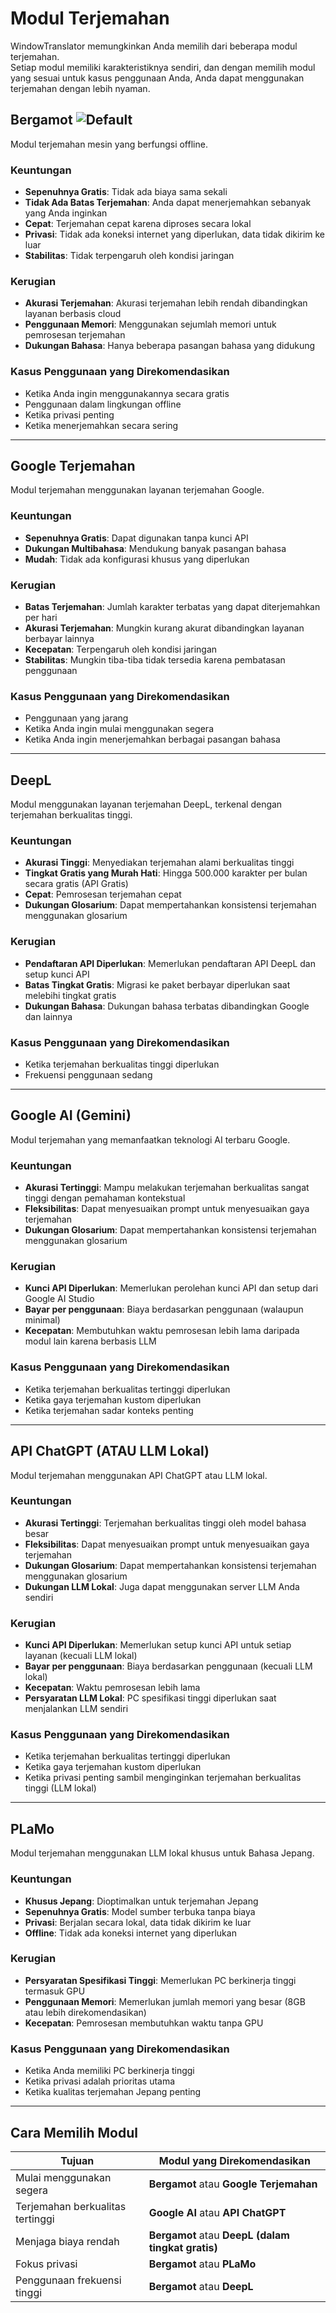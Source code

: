 # Modul Terjemahan

WindowTranslator memungkinkan Anda memilih dari beberapa modul terjemahan.  
Setiap modul memiliki karakteristiknya sendiri, dan dengan memilih modul yang sesuai untuk kasus penggunaan Anda, Anda dapat menggunakan terjemahan dengan lebih nyaman.

## Bergamot ![Default](https://img.shields.io/badge/Default-brightgreen)

Modul terjemahan mesin yang berfungsi offline.

### Keuntungan
- **Sepenuhnya Gratis**: Tidak ada biaya sama sekali
- **Tidak Ada Batas Terjemahan**: Anda dapat menerjemahkan sebanyak yang Anda inginkan
- **Cepat**: Terjemahan cepat karena diproses secara lokal
- **Privasi**: Tidak ada koneksi internet yang diperlukan, data tidak dikirim ke luar
- **Stabilitas**: Tidak terpengaruh oleh kondisi jaringan

### Kerugian
- **Akurasi Terjemahan**: Akurasi terjemahan lebih rendah dibandingkan layanan berbasis cloud
- **Penggunaan Memori**: Menggunakan sejumlah memori untuk pemrosesan terjemahan
- **Dukungan Bahasa**: Hanya beberapa pasangan bahasa yang didukung

### Kasus Penggunaan yang Direkomendasikan
- Ketika Anda ingin menggunakannya secara gratis
- Penggunaan dalam lingkungan offline
- Ketika privasi penting
- Ketika menerjemahkan secara sering

---

## Google Terjemahan

Modul terjemahan menggunakan layanan terjemahan Google.

### Keuntungan
- **Sepenuhnya Gratis**: Dapat digunakan tanpa kunci API
- **Dukungan Multibahasa**: Mendukung banyak pasangan bahasa
- **Mudah**: Tidak ada konfigurasi khusus yang diperlukan

### Kerugian
- **Batas Terjemahan**: Jumlah karakter terbatas yang dapat diterjemahkan per hari
- **Akurasi Terjemahan**: Mungkin kurang akurat dibandingkan layanan berbayar lainnya
- **Kecepatan**: Terpengaruh oleh kondisi jaringan
- **Stabilitas**: Mungkin tiba-tiba tidak tersedia karena pembatasan penggunaan

### Kasus Penggunaan yang Direkomendasikan
- Penggunaan yang jarang
- Ketika Anda ingin mulai menggunakan segera
- Ketika Anda ingin menerjemahkan berbagai pasangan bahasa

---

## DeepL

Modul menggunakan layanan terjemahan DeepL, terkenal dengan terjemahan berkualitas tinggi.

### Keuntungan
- **Akurasi Tinggi**: Menyediakan terjemahan alami berkualitas tinggi
- **Tingkat Gratis yang Murah Hati**: Hingga 500.000 karakter per bulan secara gratis (API Gratis)
- **Cepat**: Pemrosesan terjemahan cepat
- **Dukungan Glosarium**: Dapat mempertahankan konsistensi terjemahan menggunakan glosarium

### Kerugian
- **Pendaftaran API Diperlukan**: Memerlukan pendaftaran API DeepL dan setup kunci API
- **Batas Tingkat Gratis**: Migrasi ke paket berbayar diperlukan saat melebihi tingkat gratis
- **Dukungan Bahasa**: Dukungan bahasa terbatas dibandingkan Google dan lainnya

### Kasus Penggunaan yang Direkomendasikan
- Ketika terjemahan berkualitas tinggi diperlukan
- Frekuensi penggunaan sedang

---

## Google AI (Gemini)

Modul terjemahan yang memanfaatkan teknologi AI terbaru Google.

### Keuntungan
- **Akurasi Tertinggi**: Mampu melakukan terjemahan berkualitas sangat tinggi dengan pemahaman kontekstual
- **Fleksibilitas**: Dapat menyesuaikan prompt untuk menyesuaikan gaya terjemahan
- **Dukungan Glosarium**: Dapat mempertahankan konsistensi terjemahan menggunakan glosarium

### Kerugian
- **Kunci API Diperlukan**: Memerlukan perolehan kunci API dan setup dari Google AI Studio
- **Bayar per penggunaan**: Biaya berdasarkan penggunaan (walaupun minimal)
- **Kecepatan**: Membutuhkan waktu pemrosesan lebih lama daripada modul lain karena berbasis LLM

### Kasus Penggunaan yang Direkomendasikan
- Ketika terjemahan berkualitas tertinggi diperlukan
- Ketika gaya terjemahan kustom diperlukan
- Ketika terjemahan sadar konteks penting

---

## API ChatGPT (ATAU LLM Lokal)

Modul terjemahan menggunakan API ChatGPT atau LLM lokal.

### Keuntungan
- **Akurasi Tertinggi**: Terjemahan berkualitas tinggi oleh model bahasa besar
- **Fleksibilitas**: Dapat menyesuaikan prompt untuk menyesuaikan gaya terjemahan
- **Dukungan Glosarium**: Dapat mempertahankan konsistensi terjemahan menggunakan glosarium
- **Dukungan LLM Lokal**: Juga dapat menggunakan server LLM Anda sendiri

### Kerugian
- **Kunci API Diperlukan**: Memerlukan setup kunci API untuk setiap layanan (kecuali LLM lokal)
- **Bayar per penggunaan**: Biaya berdasarkan penggunaan (kecuali LLM lokal)
- **Kecepatan**: Waktu pemrosesan lebih lama
- **Persyaratan LLM Lokal**: PC spesifikasi tinggi diperlukan saat menjalankan LLM sendiri

### Kasus Penggunaan yang Direkomendasikan
- Ketika terjemahan berkualitas tertinggi diperlukan
- Ketika gaya terjemahan kustom diperlukan
- Ketika privasi penting sambil menginginkan terjemahan berkualitas tinggi (LLM lokal)

---

## PLaMo

Modul terjemahan menggunakan LLM lokal khusus untuk Bahasa Jepang.

### Keuntungan
- **Khusus Jepang**: Dioptimalkan untuk terjemahan Jepang
- **Sepenuhnya Gratis**: Model sumber terbuka tanpa biaya
- **Privasi**: Berjalan secara lokal, data tidak dikirim ke luar
- **Offline**: Tidak ada koneksi internet yang diperlukan

### Kerugian
- **Persyaratan Spesifikasi Tinggi**: Memerlukan PC berkinerja tinggi termasuk GPU
- **Penggunaan Memori**: Memerlukan jumlah memori yang besar (8GB atau lebih direkomendasikan)
- **Kecepatan**: Pemrosesan membutuhkan waktu tanpa GPU

### Kasus Penggunaan yang Direkomendasikan
- Ketika Anda memiliki PC berkinerja tinggi
- Ketika privasi adalah prioritas utama
- Ketika kualitas terjemahan Jepang penting

---

## Cara Memilih Modul

| Tujuan                              | Modul yang Direkomendasikan                           |
| ----------------------------------- | ----------------------------------------------------- |
| Mulai menggunakan segera            | **Bergamot** atau **Google Terjemahan**               |
| Terjemahan berkualitas tertinggi    | **Google AI** atau **API ChatGPT**                    |
| Menjaga biaya rendah                | **Bergamot** atau **DeepL (dalam tingkat gratis)**    |
| Fokus privasi                       | **Bergamot** atau **PLaMo**                           |
| Penggunaan frekuensi tinggi         | **Bergamot** atau **DeepL**                           |
